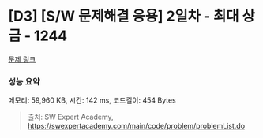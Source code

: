 # [D3] [S/W 문제해결 응용] 2일차 - 최대 상금 - 1244 

[문제 링크](https://swexpertacademy.com/main/code/problem/problemDetail.do?contestProbId=AV15Khn6AN0CFAYD) 

### 성능 요약

메모리: 59,960 KB, 시간: 142 ms, 코드길이: 454 Bytes



> 출처: SW Expert Academy, https://swexpertacademy.com/main/code/problem/problemList.do